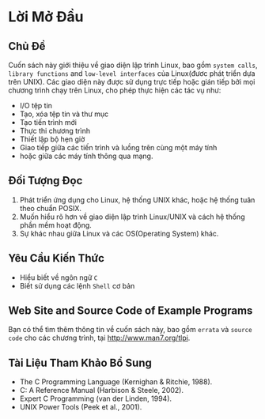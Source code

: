 # **Lời Mở Đầu**

## Chủ Đề

Cuốn sách này giới thiệu về giao diện lập trình Linux, bao gồm `system calls`, `library functions` and `low-level interfaces` của Linux(đươc phát triển dựa trên UNIX). Các giao diện này được sử dụng trực tiếp hoặc gián tiếp bởi mọi chương trình chạy trên Linux, cho phép thực hiện các tác vụ như:
- I/O tệp tin
- Tạo, xóa tệp tin và thư mục
- Tạo tiến trình mới
- Thực thi chương trình
- Thiết lập bộ hẹn giờ
- Giao tiếp giữa các tiến trình và luồng trên cùng một máy tính
- hoặc giữa các máy tính thông qua mạng.

## Đối Tượng Đọc
1. Phát triển ứng dụng cho Linux, hệ thống UNIX khác, hoặc hệ thống tuân theo chuẩn POSIX.
2. Muốn hiểu rõ hơn về giao diện lập trình Linux/UNIX và cách hệ thống phần mềm hoạt động.
3. Sự khác nhau giữa Linux và các OS(Operating System) khác.

## Yêu Cầu Kiến Thức
- Hiểu biết về ngôn ngữ `C`
- Biết sử dụng các lệnh `Shell` cơ bản

## Web Site and Source Code of Example Programs
Bạn có thể tìm thêm thông tin về cuốn sách này, bao gồm `errata` và `source code` cho các chương trình, tại http://www.man7.org/tlpi.

## Tài Liệu Tham Khảo Bổ Sung
- The C Programming Language (Kernighan & Ritchie, 1988).
- C: A Reference Manual (Harbison & Steele, 2002).
- Expert C Programming (van der Linden, 1994).
- UNIX Power Tools (Peek et al., 2001).

